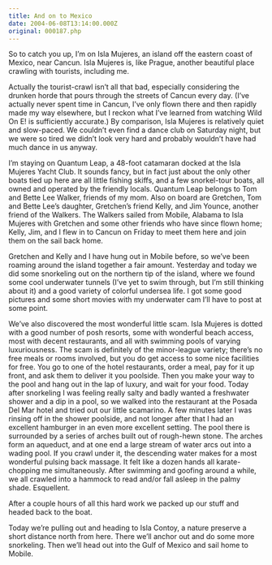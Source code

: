 ```yaml
---
title: And on to Mexico
date: 2004-06-08T13:14:00.000Z
original: 000187.php
---
```


So to catch you up, I’m on Isla Mujeres, an island off the eastern coast of Mexico, near Cancun. Isla Mujeres is, like Prague, another beautiful place crawling with tourists, including me.

Actually the tourist-crawl isn’t all that bad, especially considering the drunken horde that pours through the streets of Cancun every day. (I’ve actually never spent time in Cancun, I’ve only flown there and then rapidly made my way elsewhere, but I reckon what I’ve learned from watching Wild On E! is sufficiently accurate.) By comparison, Isla Mujeres is relatively quiet and slow-paced. We couldn’t even find a dance club on Saturday night, but we were so tired we didn’t look very hard and probably wouldn’t have had much dance in us anyway.

I’m staying on Quantum Leap, a 48-foot catamaran docked at the Isla Mujeres Yacht Club. It sounds fancy, but in fact just about the only other boats tied up here are all little fishing skiffs, and a few snorkel-tour boats, all owned and operated by the friendly locals. Quantum Leap belongs to Tom and Bette Lee Walker, friends of my mom. Also on board are Gretchen, Tom and Bette Lee’s daughter, Gretchen’s friend Kelly, and Jim Younce, another friend of the Walkers. The Walkers sailed from Mobile, Alabama to Isla Mujeres with Gretchen and some other friends who have since flown home; Kelly, Jim, and I flew in to Cancun on Friday to meet them here and join them on the sail back home.

Gretchen and Kelly and I have hung out in Mobile before, so we’ve been roaming around the island together a fair amount. Yesterday and today we did some snorkeling out on the northern tip of the island, where we found some cool underwater tunnels (I’ve yet to swim through, but I’m still thinking about it) and a good variety of colorful undersea life. I got some good pictures and some short movies with my underwater cam I’ll have to post at some point.

We’ve also discovered the most wonderful little scam. Isla Mujeres is dotted with a good number of posh resorts, some with wonderful beach access, most with decent restaurants, and all with swimming pools of varying luxuriousness. The scam is definitely of the minor-league variety; there’s no free meals or rooms involved, but you do get access to some nice facilities for free. You go to one of the hotel restaurants, order a meal, pay for it up front, and ask them to deliver it you poolside. Then you make your way to the pool and hang out in the lap of luxury, and wait for your food. Today after snorkeling I was feeling really salty and badly wanted a freshwater shower and a dip in a pool, so we walked into the restaurant at the Posada Del Mar hotel and tried out our little scamarino. A few minutes later I was rinsing off in the shower poolside, and not longer after that I had an excellent hamburger in an even more excellent setting. The pool there is surrounded by a series of arches built out of rough-hewn stone. The arches form an aqueduct, and at one end a large stream of water arcs out into a wading pool. If you crawl under it, the descending water makes for a most wonderful pulsing back massage. It felt like a dozen hands all karate-chopping me simultaneously. After swimming and goofing around a while, we all crawled into a hammock to read and/or fall asleep in the palmy shade. Esquellent.

After a couple hours of all this hard work we packed up our stuff and headed back to the boat.

Today we’re pulling out and heading to Isla Contoy, a nature preserve a short distance north from here. There we’ll anchor out and do some more snorkeling. Then we’ll head out into the Gulf of Mexico and sail home to Mobile.

<!-- <div class="commentdivider"></div><span class="commentheader">2 Comments</span>

<div class="commentdivider">
<span class="commentauthorbox">Posted by <a href="mailto&#58;lauren&#64;balthrop&#46;com">bama</a></span>
<span class="commentdatebox">Tuesday, June  8, 2004</span>
<span class="commenttimebox"> 2:19 PM</span>
</div>
<div class="commentbody">oh what a life of luxury.

sounds like you’re having a farty old blast.

can’t wait to see you again.

when will you be home?</div>

<div class="commentdivider">
<span class="commentauthorbox">Posted by mOm</span>
<span class="commentdatebox">Tuesday, June  8, 2004</span>
<span class="commenttimebox">11:20 PM</span>
</div>
<div class="commentbody">green - i ‘m just green!

and as Kermit says, “it ain’t easy bein’ green.”</div> -->
